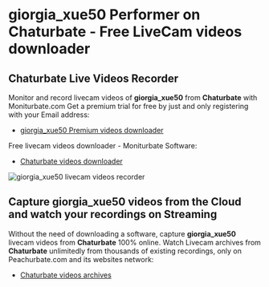 # giorgia_xue50 Performer on Chaturbate - Free LiveCam videos downloader

## Chaturbate Live Videos Recorder

Monitor and record livecam videos of **giorgia_xue50** from **Chaturbate** with Moniturbate.com
Get a premium trial for free by just and only registering with your Email address:
* [giorgia_xue50 Premium videos downloader](https://moniturbate.com/request-demo-licence-key.html)

Free livecam videos downloader - Moniturbate Software:
* [Chaturbate videos downloader](https://moniturbate.com/moniturbate-download-software.html)

![giorgia_xue50 livecam videos recorder](https://peachurnet.com/templates/moniturbate-software.png)


## Capture giorgia_xue50 videos from the Cloud and watch your recordings on Streaming

Without the need of downloading a software, capture **giorgia_xue50** livecam videos from **Chaturbate** 100% online.
Watch Livecam archives from **Chaturbate** unlimitedly from thousands of existing recordings, only on Peachurbate.com and its websites network:
* [Chaturbate videos archives](https://peachurnet.com/)